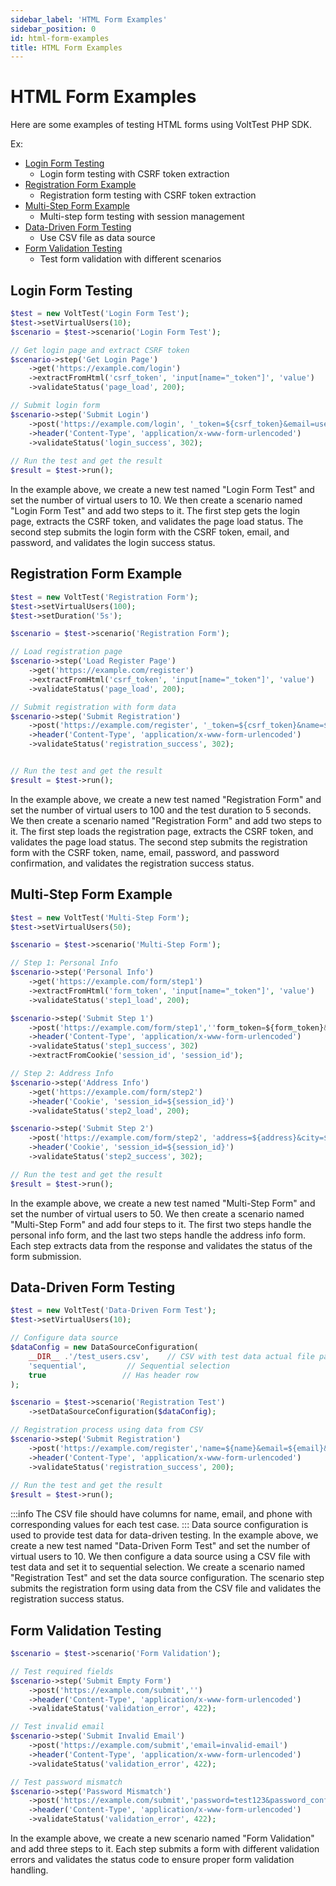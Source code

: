 ```yaml
---
sidebar_label: 'HTML Form Examples'
sidebar_position: 0
id: html-form-examples
title: HTML Form Examples
---
```


# HTML Form Examples

Here are some examples of testing HTML forms using VoltTest PHP SDK.


Ex: 
- [Login Form Testing](#login-form-testing)
  - Login form testing with CSRF token extraction
- [Registration Form Example](#registration-form-example)
  - Registration form testing with CSRF token extraction
- [Multi-Step Form Example](#multi-step-form-example)
  - Multi-step form testing with session management
- [Data-Driven Form Testing](#data-driven-form-testing)
  - Use CSV file as data source
- [Form Validation Testing](#form-validation-testing)
  - Test form validation with different scenarios 

## Login Form Testing

```php
$test = new VoltTest('Login Form Test');
$test->setVirtualUsers(10);
$scenario = $test->scenario('Login Form Test');

// Get login page and extract CSRF token
$scenario->step('Get Login Page')
    ->get('https://example.com/login')
    ->extractFromHtml('csrf_token', 'input[name="_token"]', 'value')
    ->validateStatus('page_load', 200);

// Submit login form
$scenario->step('Submit Login')
    ->post('https://example.com/login', '_token=${csrf_token}&email=user@example.com&password=secret')
    ->header('Content-Type', 'application/x-www-form-urlencoded')
    ->validateStatus('login_success', 302);
    
// Run the test and get the result
$result = $test->run();
```

In the example above, we create a new test named "Login Form Test" and set the number of virtual users to 10. We then create a scenario named "Login Form Test" and add two steps to it. The first step gets the login page, extracts the CSRF token, and validates the page load status. The second step submits the login form with the CSRF token, email, and password, and validates the login success status.

## Registration Form Example

```php
$test = new VoltTest('Registration Form');
$test->setVirtualUsers(100);
$test->setDuration('5s');

$scenario = $test->scenario('Registration Form');

// Load registration page
$scenario->step('Load Register Page')
    ->get('https://example.com/register')
    ->extractFromHtml('csrf_token', 'input[name="_token"]', 'value')
    ->validateStatus('page_load', 200);

// Submit registration with form data
$scenario->step('Submit Registration')
    ->post('https://example.com/register', '_token=${csrf_token}&name=${name}&email=${email}&password=${password}&password_confirmation=${password}')
    ->header('Content-Type', 'application/x-www-form-urlencoded')
    ->validateStatus('registration_success', 302);


// Run the test and get the result
$result = $test->run();

```

In the example above, we create a new test named "Registration Form" and
set the number of virtual users to 100 and the test duration to 5 seconds.
We then create a scenario named "Registration Form" and add two steps to it.
The first step loads the registration page, extracts the CSRF token,
and validates the page load status. The second step submits the registration form 
with the CSRF token, name, email, password, and password confirmation,
and validates the registration success status.


## Multi-Step Form Example

```php
$test = new VoltTest('Multi-Step Form');
$test->setVirtualUsers(50);

$scenario = $test->scenario('Multi-Step Form');

// Step 1: Personal Info
$scenario->step('Personal Info')
    ->get('https://example.com/form/step1')
    ->extractFromHtml('form_token', 'input[name="_token"]', 'value')
    ->validateStatus('step1_load', 200);

$scenario->step('Submit Step 1')
    ->post('https://example.com/form/step1',''form_token=${form_token}&name=${name}&email=${email}'')
    ->header('Content-Type', 'application/x-www-form-urlencoded')
    ->validateStatus('step1_success', 302)
    ->extractFromCookie('session_id', 'session_id');

// Step 2: Address Info
$scenario->step('Address Info')
    ->get('https://example.com/form/step2')
    ->header('Cookie', 'session_id=${session_id}')
    ->validateStatus('step2_load', 200);

$scenario->step('Submit Step 2')
    ->post('https://example.com/form/step2', 'address=${address}&city=${city}&country=${country}')
    ->header('Cookie', 'session_id=${session_id}')
    ->validateStatus('step2_success', 302);

// Run the test and get the result
$result = $test->run(); 
```


In the example above, we create a new test named "Multi-Step Form" and set the number of virtual users to 50. We then create a scenario named "Multi-Step Form" and add four steps to it. The first two steps handle the personal info form, and the last two steps handle the address info form. Each step extracts data from the response and validates the status of the form submission.


## Data-Driven Form Testing

```php
$test = new VoltTest('Data-Driven Form Test');
$test->setVirtualUsers(10);

// Configure data source
$dataConfig = new DataSourceConfiguration(
    __DIR__ .'/test_users.csv',    // CSV with test data actual file path
    'sequential',         // Sequential selection
    true                 // Has header row
);

$scenario = $test->scenario('Registration Test')
    ->setDataSourceConfiguration($dataConfig);

// Registration process using data from CSV
$scenario->step('Submit Registration')
    ->post('https://example.com/register','name=${name}&email=${email}&phone=${phone}')
    ->header('Content-Type', 'application/x-www-form-urlencoded')
    ->validateStatus('registration_success', 200);
    
// Run the test and get the result
$result = $test->run();
```
:::info
The CSV file should have columns for name, email, and phone with corresponding values for each test case.
:::
Data source configuration is used to provide test data for data-driven testing. In the example above, we create a new test named "Data-Driven Form Test" and set the number of virtual users to 10. We then configure a data source using a CSV file with test data and set it to sequential selection. We create a scenario named "Registration Test" and set the data source configuration. The scenario step submits the registration form using data from the CSV file and validates the registration success status.

## Form Validation Testing

```php
$scenario = $test->scenario('Form Validation');

// Test required fields
$scenario->step('Submit Empty Form')
    ->post('https://example.com/submit','')
    ->header('Content-Type', 'application/x-www-form-urlencoded')
    ->validateStatus('validation_error', 422);

// Test invalid email
$scenario->step('Submit Invalid Email')
    ->post('https://example.com/submit','email=invalid-email')
    ->header('Content-Type', 'application/x-www-form-urlencoded')
    ->validateStatus('validation_error', 422);

// Test password mismatch
$scenario->step('Password Mismatch')
    ->post('https://example.com/submit','password=test123&password_confirmation=test456')
    ->header('Content-Type', 'application/x-www-form-urlencoded')
    ->validateStatus('validation_error', 422);
```

In the example above, we create a new scenario named "Form Validation" and add three steps to it. Each step submits a form with different validation errors and validates the status code to ensure proper form validation handling.